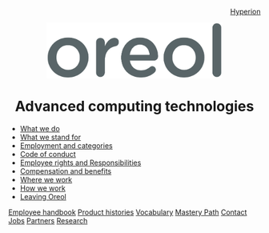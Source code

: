 <p align="right">
<a href="https://github.com/oreol-ag/hyperion-web">Hyperion</a>
</p>

<p align="center">
<img src="https://github.com/oreol-ag/oreol-web/blob/main/Oreol.png" align="center" width="350">
</p>

<h1 align="center">
  Advanced computing technologies
</h1>

* [What we do ](./what-we-do.md)
* [What we stand for](./what-we-stand-for.md)
* [Employment and categories](./employment-and-categories.md)
* [Code of conduct](./code-of-conduct.md)
* [Employee rights and Responsibilities](./employee-rights-and-responsibilities.md)
* [Compensation and benefits](./compensation-and-benefits.md)
* [Where we work](./where-we-work.md)
* [How we work](./how-we-work.md)
* [Leaving Oreol](./leaving-oreol.md)

<p align="left">
<a href="https://www.dropbox.com/scl/fi/xvg9xfj1064mh1h15hj1d/oreol-employee-handbook.pdf?rlkey=pzptywh1hte79ypoi9tooj9zt&dl=0">Employee handbook</a> <a href="https://github.com/oreol-ag/oreol-web/blob/main/product-histories.md">Product histories</a> <a href="https://github.com/oreol-ag/oreol-web/blob/main/vocabulary.md">Vocabulary</a> <a href="https://github.com/oreol-ag/oreol-web/blob/main/mastery-path.md">Mastery Path</a> <a href="mailto:hey@oreol.ch">Contact</a> <a href="https://github.com/oreol-ag/landing-page#--advanced-computing-technologies">Jobs</a> <a href="https://github.com/oreol-ag/landing-page#--advanced-computing-technologies">Partners</a> <a href="https://github.com/oreol-ag/landing-page#--advanced-computing-technologies">Research</a>
</p>
